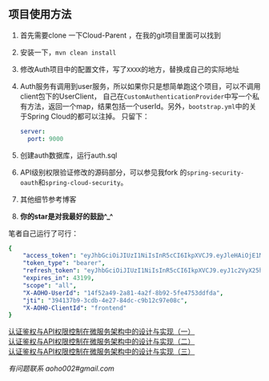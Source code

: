 ## 项目使用方法


1. 首先需要clone 一下Cloud-Parent ，在我的git项目里面可以找到
2. 安装一下，`mvn clean install`
3. 修改Auth项目中的配置文件，写了`XXXX`的地方，替换成自己的实际地址
4. Auth服务有调用到user服务，所以如果你只是想简单跑这个项目，可以不调用client包下的UserClient，
自己在`CustomAuthenticationProvider`中写一个私有方法，返回一个map，结果包括一个userId。另外，`bootstrap.yml`中的关于Spring Cloud的都可以注掉。
只留下：
    
    ```yaml
    server:
      port: 9000
    ```
5. 创建auth数据库，运行auth.sql
6. API级别权限验证修改的源码部分，可以参见我fork 的`spring-security-oauth`和`spring-cloud-security`。
7. 其他细节参考博客
8. **你的star是对我最好的鼓励^_^**


笔者自己运行了可行：

```yaml
{
    "access_token": "eyJhbGciOiJIUzI1NiIsInR5cCI6IkpXVCJ9.eyJleHAiOjE1MDkwNzMzMjcsIlgtQU9ITy1Vc2VySWQiOiIxNGY1MmE0OS0yYTgxLTRhMmYtOGI5Mi01ZmU0NzUzZGRmZGEiLCJ1c2VyX25hbWUiOiIxODM2MjkxNjcyNiIsImp0aSI6IjM5NDEzN2I5LTNjZGItNGUyNy04NGRjLWM5YjEyYzk3ZTA4YyIsImNsaWVudF9pZCI6ImZyb250ZW5kIiwic2NvcGUiOlsiYWxsIl19.pGZhGNVECg0b4LB_pYXTTVKjNn8FA5biM04Bhcd-MEE",
    "token_type": "bearer",
    "refresh_token": "eyJhbGciOiJIUzI1NiIsInR5cCI6IkpXVCJ9.eyJ1c2VyX25hbWUiOiIxODM2MjkxNjcyNiIsInNjb3BlIjpbImFsbCJdLCJhdGkiOiIzOTQxMzdiOS0zY2RiLTRlMjctODRkYy1jOWIxMmM5N2UwOGMiLCJleHAiOjE1MTE2MjIxMjcsIlgtQU9ITy1Vc2VySWQiOiIxNGY1MmE0OS0yYTgxLTRhMmYtOGI5Mi01ZmU0NzUzZGRmZGEiLCJqdGkiOiJkYTBmOTMxMS1lZjc0LTRiMjQtODViZi04ZTNjNDVhNGEyNzkiLCJjbGllbnRfaWQiOiJmcm9udGVuZCJ9.2MRdqEogAwbesRfj2TKoWhMazItBlpjbQx7dlgfFpHE",
    "expires_in": 43199,
    "scope": "all",
    "X-AOHO-UserId": "14f52a49-2a81-4a2f-8b92-5fe4753ddfda",
    "jti": "394137b9-3cdb-4e27-84dc-c9b12c97e08c",
    "X-AOHO-ClientId": "frontend"
}
```

[认证鉴权与API权限控制在微服务架构中的设计与实现（一）](http://blueskykong.com/2017/10/19/security1/)   
[认证鉴权与API权限控制在微服务架构中的设计与实现（二）](http://blueskykong.com/2017/10/22/security2/)   
[认证鉴权与API权限控制在微服务架构中的设计与实现（三）](http://blueskykong.com/2017/10/24/security3/)


*有问题联系 aoho002#gmail.com*